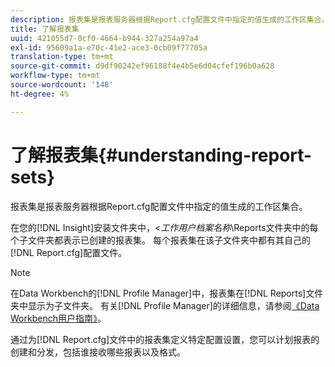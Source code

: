 ```yaml
---
description: 报表集是报表服务器根据Report.cfg配置文件中指定的值生成的工作区集合。
title: 了解报表集
uuid: 421055d7-0cf0-4664-b944-327a254a97a4
exl-id: 95609a1a-e70c-41e2-ace3-0cb09f77705a
translation-type: tm+mt
source-git-commit: d9df90242ef96188f4e4b5e6d04cfef196b0a628
workflow-type: tm+mt
source-wordcount: '148'
ht-degree: 4%

---
```


# 了解报表集{#understanding-report-sets}

报表集是报表服务器根据Report.cfg配置文件中指定的值生成的工作区集合。

在您的[!DNL Insight]安装文件夹中，&lt;*工作用户档案名称*\Reports文件夹中的每个子文件夹都表示已创建的报表集。 每个报表集在该子文件夹中都有其自己的[!DNL Report.cfg]配置文件。

>[!NOTE]
>
>在Data Workbench的[!DNL Profile Manager]中，报表集在[!DNL Reports]文件夹中显示为子文件夹。 有关[!DNL Profile Manager]的详细信息，请参阅[《Data Workbench用户指南》](https://docs.adobe.com/content/help/en/data-workbench/using/home.html#Data_Workbench_Help)。

通过为[!DNL Report.cfg]文件中的报表集定义特定配置设置，您可以计划报表的创建和分发，包括谁接收哪些报表以及格式。
